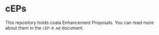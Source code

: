 # cEPs

This repository holds coala Enhancement Proposals. You can read more about them
in the `cEP-0.md` document.
